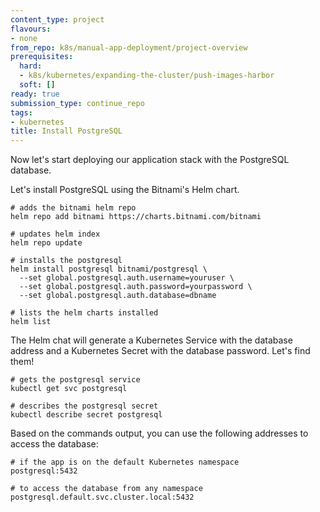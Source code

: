 ```yaml
---
content_type: project
flavours:
- none
from_repo: k8s/manual-app-deployment/project-overview
prerequisites:
  hard:
  - k8s/kubernetes/expanding-the-cluster/push-images-harbor
  soft: []
ready: true
submission_type: continue_repo
tags:
- kubernetes
title: Install PostgreSQL
---
```


Now let's start deploying our application stack with the PostgreSQL database.

Let's install PostgreSQL using the Bitnami's Helm chart.

```
# adds the bitnami helm repo
helm repo add bitnami https://charts.bitnami.com/bitnami

# updates helm index
helm repo update

# installs the postgresql
helm install postgresql bitnami/postgresql \
  --set global.postgresql.auth.username=youruser \
  --set global.postgresql.auth.password=yourpassword \
  --set global.postgresql.auth.database=dbname
  
# lists the helm charts installed
helm list
```

The Helm chat will generate a Kubernetes Service with the database address and a Kubernetes Secret with the database password. Let's find them!

```
# gets the postgresql service
kubectl get svc postgresql

# describes the postgresql secret
kubectl describe secret postgresql
```

Based on the commands output, you can use the following addresses to access the database:

```
# if the app is on the default Kubernetes namespace
postgresql:5432

# to access the database from any namespace
postgresql.default.svc.cluster.local:5432
```
